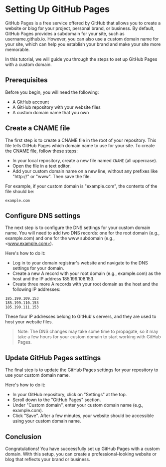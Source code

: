 # Setting Up GitHub Pages

GitHub Pages is a free service offered by GitHub that allows you to create a website or blog for your project, personal brand, or business. By default, GitHub Pages provides a subdomain for your site, such as username.github.io. However, you can also use a custom domain name for your site, which can help you establish your brand and make your site more memorable.

In this tutorial, we will guide you through the steps to set up GitHub Pages with a custom domain.

## Prerequisites

Before you begin, you will need the following:

- A GitHub account
- A GitHub repository with your website files
- A custom domain name that you own

## Create a CNAME file

The first step is to create a CNAME file in the root of your repository. This file tells GitHub Pages which domain name to use for your site. To create the CNAME file, follow these steps:

- In your local repository, create a new file named `CNAME` (all uppercase).
- Open the file in a text editor.
- Add your custom domain name on a new line, without any prefixes like "http://" or "www". Then save the file.

For example, if your custom domain is "example.com", the contents of the file should be:

```text
example.com
```

## Configure DNS settings

The next step is to configure the DNS settings for your custom domain name. You will need to add two DNS records: one for the root domain (e.g., example.com) and one for the www subdomain (e.g., <www.example.com>).

Here's how to do it:

- Log in to your domain registrar's website and navigate to the DNS settings for your domain.
- Create a new A record with your root domain (e.g., example.com) as the host and the IP address 185.199.108.153.
- Create three more A records with your root domain as the host and the following IP addresses:

```text
185.199.109.153
185.199.110.153
185.199.111.153
```

These four IP addresses belong to GitHub's servers, and they are used to host your website files.

> Note: The DNS changes may take some time to propagate, so it may take a few hours for your custom domain to start working with GitHub Pages.

## Update GitHub Pages settings

The final step is to update the GitHub Pages settings for your repository to use your custom domain name.

Here's how to do it:

- In your GitHub repository, click on "Settings" at the top.
- Scroll down to the "GitHub Pages" section.
- Under "Custom domain", enter your custom domain name (e.g., example.com).
- Click "Save".
  After a few minutes, your website should be accessible using your custom domain name.

## Conclusion

Congratulations! You have successfully set up GitHub Pages with a custom domain. With this setup, you can create a professional-looking website or blog that reflects your brand or business.
